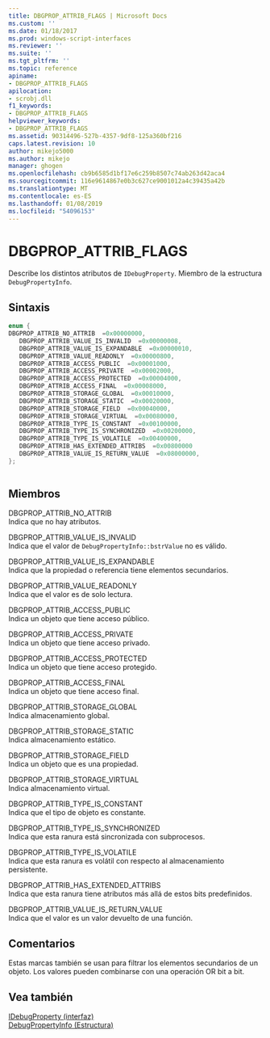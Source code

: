 ```yaml
---
title: DBGPROP_ATTRIB_FLAGS | Microsoft Docs
ms.custom: ''
ms.date: 01/18/2017
ms.prod: windows-script-interfaces
ms.reviewer: ''
ms.suite: ''
ms.tgt_pltfrm: ''
ms.topic: reference
apiname:
- DBGPROP_ATTRIB_FLAGS
apilocation:
- scrobj.dll
f1_keywords:
- DBGPROP_ATTRIB_FLAGS
helpviewer_keywords:
- DBGPROP_ATTRIB_FLAGS
ms.assetid: 90314496-527b-4357-9df8-125a360bf216
caps.latest.revision: 10
author: mikejo5000
ms.author: mikejo
manager: ghogen
ms.openlocfilehash: cb9b6585d1bf17e6c259b8507c74ab263d42aca4
ms.sourcegitcommit: 116e9614867e0b3c627ce9001012a4c39435a42b
ms.translationtype: MT
ms.contentlocale: es-ES
ms.lasthandoff: 01/08/2019
ms.locfileid: "54096153"
---
```

# <a name="dbgpropattribflags"></a>DBGPROP_ATTRIB_FLAGS
Describe los distintos atributos de `IDebugProperty`. Miembro de la estructura `DebugPropertyInfo`.  
  
## <a name="syntax"></a>Sintaxis  
  
```cpp
enum {  
DBGPROP_ATTRIB_NO_ATTRIB  =0x00000000,  
   DBGPROP_ATTRIB_VALUE_IS_INVALID  =0x00000008,  
   DBGPROP_ATTRIB_VALUE_IS_EXPANDABLE  =0x00000010,  
   DBGPROP_ATTRIB_VALUE_READONLY  =0x00000800,  
   DBGPROP_ATTRIB_ACCESS_PUBLIC  =0x00001000,  
   DBGPROP_ATTRIB_ACCESS_PRIVATE  =0x00002000,  
   DBGPROP_ATTRIB_ACCESS_PROTECTED  =0x00004000,  
   DBGPROP_ATTRIB_ACCESS_FINAL  =0x00008000,  
   DBGPROP_ATTRIB_STORAGE_GLOBAL  =0x00010000,  
   DBGPROP_ATTRIB_STORAGE_STATIC  =0x00020000,  
   DBGPROP_ATTRIB_STORAGE_FIELD  =0x00040000,  
   DBGPROP_ATTRIB_STORAGE_VIRTUAL  =0x00080000,  
   DBGPROP_ATTRIB_TYPE_IS_CONSTANT  =0x00100000,  
   DBGPROP_ATTRIB_TYPE_IS_SYNCHRONIZED  =0x00200000,  
   DBGPROP_ATTRIB_TYPE_IS_VOLATILE  =0x00400000,  
   DBGPROP_ATTRIB_HAS_EXTENDED_ATTRIBS  =0x00800000  
   DBGPROP_ATTRIB_VALUE_IS_RETURN_VALUE  =0x08000000,  
};  
  
```  
  
## <a name="members"></a>Miembros  
 DBGPROP_ATTRIB_NO_ATTRIB  
 Indica que no hay atributos.  
  
 DBGPROP_ATTRIB_VALUE_IS_INVALID  
 Indica que el valor de `DebugPropertyInfo::bstrValue` no es válido.  
  
 DBGPROP_ATTRIB_VALUE_IS_EXPANDABLE  
 Indica que la propiedad o referencia tiene elementos secundarios.  
  
 DBGPROP_ATTRIB_VALUE_READONLY  
 Indica que el valor es de solo lectura.  
  
 DBGPROP_ATTRIB_ACCESS_PUBLIC  
 Indica un objeto que tiene acceso público.  
  
 DBGPROP_ATTRIB_ACCESS_PRIVATE  
 Indica un objeto que tiene acceso privado.  
  
 DBGPROP_ATTRIB_ACCESS_PROTECTED  
 Indica un objeto que tiene acceso protegido.  
  
 DBGPROP_ATTRIB_ACCESS_FINAL  
 Indica un objeto que tiene acceso final.  
  
 DBGPROP_ATTRIB_STORAGE_GLOBAL  
 Indica almacenamiento global.  
  
 DBGPROP_ATTRIB_STORAGE_STATIC  
 Indica almacenamiento estático.  
  
 DBGPROP_ATTRIB_STORAGE_FIELD  
 Indica un objeto que es una propiedad.  
  
 DBGPROP_ATTRIB_STORAGE_VIRTUAL  
 Indica almacenamiento virtual.  
  
 DBGPROP_ATTRIB_TYPE_IS_CONSTANT  
 Indica que el tipo de objeto es constante.  
  
 DBGPROP_ATTRIB_TYPE_IS_SYNCHRONIZED  
 Indica que esta ranura está sincronizada con subprocesos.  
  
 DBGPROP_ATTRIB_TYPE_IS_VOLATILE  
 Indica que esta ranura es volátil con respecto al almacenamiento persistente.  
  
 DBGPROP_ATTRIB_HAS_EXTENDED_ATTRIBS  
 Indica que esta ranura tiene atributos más allá de estos bits predefinidos.  
  
 DBGPROP_ATTRIB_VALUE_IS_RETURN_VALUE  
 Indica que el valor es un valor devuelto de una función.  
  
## <a name="remarks"></a>Comentarios  
 Estas marcas también se usan para filtrar los elementos secundarios de un objeto. Los valores pueden combinarse con una operación OR bit a bit.  
  
## <a name="see-also"></a>Vea también  
 [IDebugProperty (interfaz)](../../winscript/reference/idebugproperty-interface.md)   
 [DebugPropertyInfo (Estructura)](../../winscript/reference/debugpropertyinfo-structure.md)